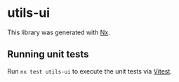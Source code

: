 # utils-ui

This library was generated with [Nx](https://nx.dev).

## Running unit tests

Run `nx test utils-ui` to execute the unit tests via [Vitest](https://vitest.dev/).
